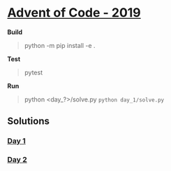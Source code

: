# [Advent of Code - 2019](https://adventofcode.com)

**Build**
> python -m pip install -e .

**Test**
>pytest

**Run**

>python <day_?>/solve.py
`python day_1/solve.py`

## Solutions
### [Day 1](day_1)
### [Day 2](day_2)

